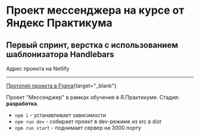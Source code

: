 # Проект мессенджера на курсе от Яндекс Практикума

## Первый спринт, верстка с использованием шаблонизатора Handlebars

<p>Адрес проекта на Netlify<a href="https://sprint-1--frabjous-tarsier-921d27.netlify.app/" target="_blank"></a></p>

---

[Прототип проекта в Figma](https://disk.yandex.ru/d/-V6pxHBlBkRVxw){target="_blank"}

Проект "Мессенджер" в рамках обучения в Я.Практикуме.
Стадия: **разработка**.

- `npm i` - устанавливает зависимости
- `npm run dev` - собирает проект в dev-режиме из src в dist
- `npm run start` - поднимает сервер на 3000 порту
